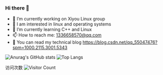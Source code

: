 ### Hi there 👋

- 🔭 I’m currently working on Xiyou Linux group
- 🤔 I am interested in linux and operating systems
- 🌱 I’m currently learning C++ and Linux
- 📫 How to reach me: 1336658570@qq.com
- 💬 You can read my technical blog https://blog.csdn.net/qq_55047476?spm=1000.2115.3001.5343

![Anurag's GitHub stats](https://github-readme-stats.vercel.app/api?username=c1336658570&count_private=true&show_icons=true&theme=dracula&locale=cn)
![Top Langs](https://github-readme-stats.vercel.app/api/top-langs/?username=c1336658570&hide=css,html,swig,javascript&&layout=compact&locale=cn&theme=dracula)


访问次数
![Visitor Count](https://profile-counter.glitch.me/c1336658570/count.svg)
